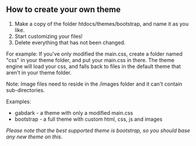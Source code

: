 How to create your own theme
----------------------------

1. Make a copy of the folder htdocs/themes/bootstrap, and name it as you like.
2. Start customizing your files!
3. Delete everything that has not been changed.

For example: If you've only modified the main.css, create a folder named "css" in your theme folder, and put your main.css in there.
The theme engine will load your css, and falls back to files in the default theme that aren't in your theme folder.

Note: Image files need to reside in the /images folder and it can't contain sub-directories.

Examples:

* gabdark - a theme with only a modified main.css
* bootstrap - a full theme with custom html, css, js and images

*Please note that the best supported theme is bootstrap, so you should base any new theme on this.*
